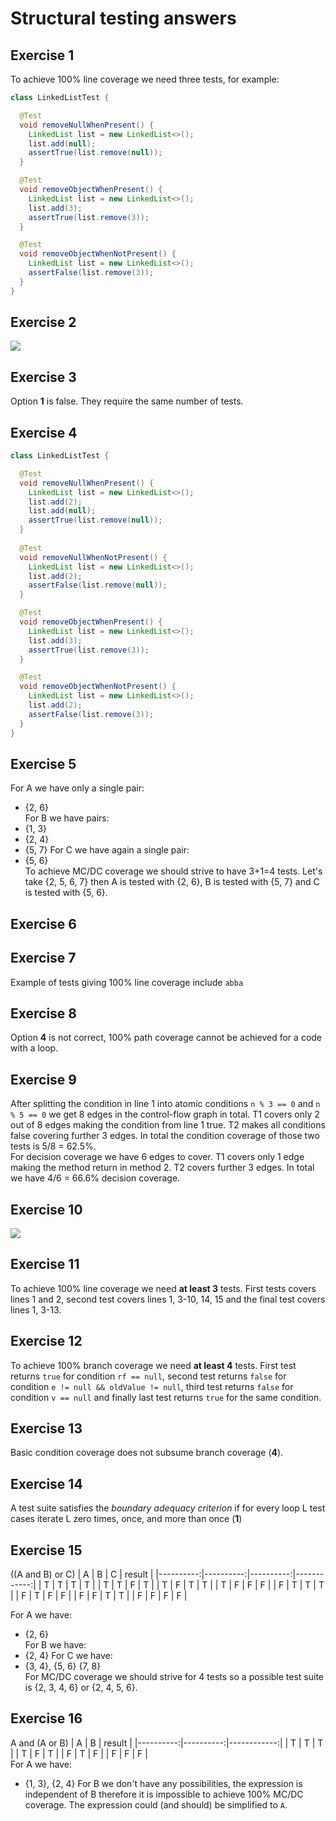 # Structural testing answers
## Exercise 1
To achieve 100% line coverage we need three tests, for example:
```java
class LinkedListTest {

  @Test
  void removeNullWhenPresent() {
    LinkedList list = new LinkedList<>();
    list.add(null);
    assertTrue(list.remove(null));
  }  

  @Test
  void removeObjectWhenPresent() {
    LinkedList list = new LinkedList<>();
    list.add(3);
    assertTrue(list.remove(3));
  }

  @Test
  void removeObjectWhenNotPresent() {
    LinkedList list = new LinkedList<>();
    assertFalse(list.remove(3));
  }
}
```

## Exercise 2
<img src=images/structural-testing-1.png>

## Exercise 3
Option __1__ is false. They require the same number of tests.

## Exercise 4
``` java
class LinkedListTest {

  @Test
  void removeNullWhenPresent() {
    LinkedList list = new LinkedList<>();
    list.add(2);
    list.add(null);
    assertTrue(list.remove(null));
  }  
  
  @Test
  void removeNullWhenNotPresent() {
    LinkedList list = new LinkedList<>();
    list.add(2);
    assertFalse(list.remove(null));
  } 

  @Test
  void removeObjectWhenPresent() {
    LinkedList list = new LinkedList<>();
    list.add(3);
    assertTrue(list.remove(3));
  }

  @Test
  void removeObjectWhenNotPresent() {
    LinkedList list = new LinkedList<>();
    list.add(2);
    assertFalse(list.remove(3));
  }
}
```

## Exercise 5
For A we have only a single pair:
* {2, 6}  
For B we have pairs:
* {1, 3}
* {2, 4}
* {5, 7}
For C we have again a single pair:
* {5, 6}  
To achieve MC/DC coverage we should strive to have 3+1=4 tests. Let's take {2, 5, 6, 7} then A is tested with {2, 6}, B is tested with {5, 7} and C is tested with {5, 6}.

## Exercise 6

## Exercise 7
Example of tests giving 100% line coverage include `abba`

## Exercise 8
Option __4__ is not correct, 100% path coverage cannot be achieved for a code with a loop.

## Exercise 9
After splitting the condition in line 1 into atomic conditions `n % 3 == 0` and `n % 5 == 0` we get 8 edges in the control-flow graph in total. T1 covers only 2 out of 8 edges making the condition from line 1 true. T2 makes all conditions false covering further 3 edges. In total the condition coverage of those two tests is 5/8 = 62.5%.  
For decision coverage we have 6 edges to cover. T1 covers only 1 edge making the method return in method 2. T2 covers further 3 edges. In total we have 4/6 = 66.6% decision coverage.

## Exercise 10
<img src=images/structural-testing-2.png>

## Exercise 11
To achieve 100% line coverage we need __at least 3__ tests. First tests covers lines 1 and 2, second test covers lines 1, 3-10, 14, 15 and the final test covers lines 1, 3-13.

## Exercise 12
To achieve 100% branch coverage we need __at least 4__ tests. First test returns `true` for condition `rf == null`, second test returns `false` for condition `e != null && oldValue != null`, third test returns `false` for condition `v == null` and finally last test returns `true` for the same condition.

## Exercise 13
Basic condition coverage does not subsume branch coverage (__4__).

## Exercise 14
A test suite satisfies the _boundary adequacy criterion_ if for every loop L test cases iterate L zero times, once, and more than once (__1__)

## Exercise 15
((A and B) or C)
  |     A     |     B     |     C     |   result    |
  |----------:|----------:|----------:|------------:|
  |     T     |     T     |     T     |      T      |
  |     T     |     T     |     F     |      T      |
  |     T     |     F     |     T     |      T      |
  |     T     |     F     |     F     |      F      |
  |     F     |     T     |     T     |      T      |
  |     F     |     T     |     F     |      F      |
  |     F     |     F     |     T     |      T      |
  |     F     |     F     |     F     |      F      |

For A we have:
* {2, 6}  
For B we have:
* {2, 4}
For C we have: 
* {3, 4}, {5, 6} {7, 8}  
For MC/DC coverage we should strive for 4 tests so a possible test suite is {2, 3, 4, 6} or {2, 4, 5, 6}.

## Exercise 16
A and (A or B)
  |     A     |     B     |   result    |
  |----------:|----------:|------------:|
  |     T     |     T     |      T      |
  |     T     |     F     |      T      |
  |     F     |     T     |      F      |
  |     F     |     F     |      F      |  
For A we have:
* {1, 3}, {2, 4}
For B we don't have any possibilities, the expression is independent of B therefore it is impossible to achieve 100% MC/DC coverage. The expression could (and should) be simplified to `A`.
